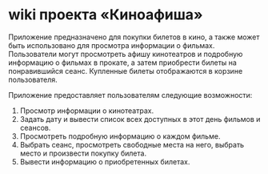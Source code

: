 # wiki проекта  &#171;Киноафиша&#187;
Приложение предназначено для покупки билетов в кино, а также может быть использовано для просмотра информации о фильмах. Пользователи могут просмотреть афишу кинотеатров и подробную информацию о фильмах в прокате, а затем приобрести билеты на понравившийся сеанс. Купленные билеты отображаются в корзине пользователя.

Приложение предоставляет пользователям следующие возможности:  
1. Просмотр информации о кинoтеатрах.  
2. Задать дату и вывести список всех доступных в этот день фильмов и сеансов.  
3. Просмотреть подробную информацию о каждом фильме.  
4. Выбрать сеанс, просмотреть свободные места на него, выбрать место и произвести покупку билета.
5. Вывести информацию о приобретенных билетах.
